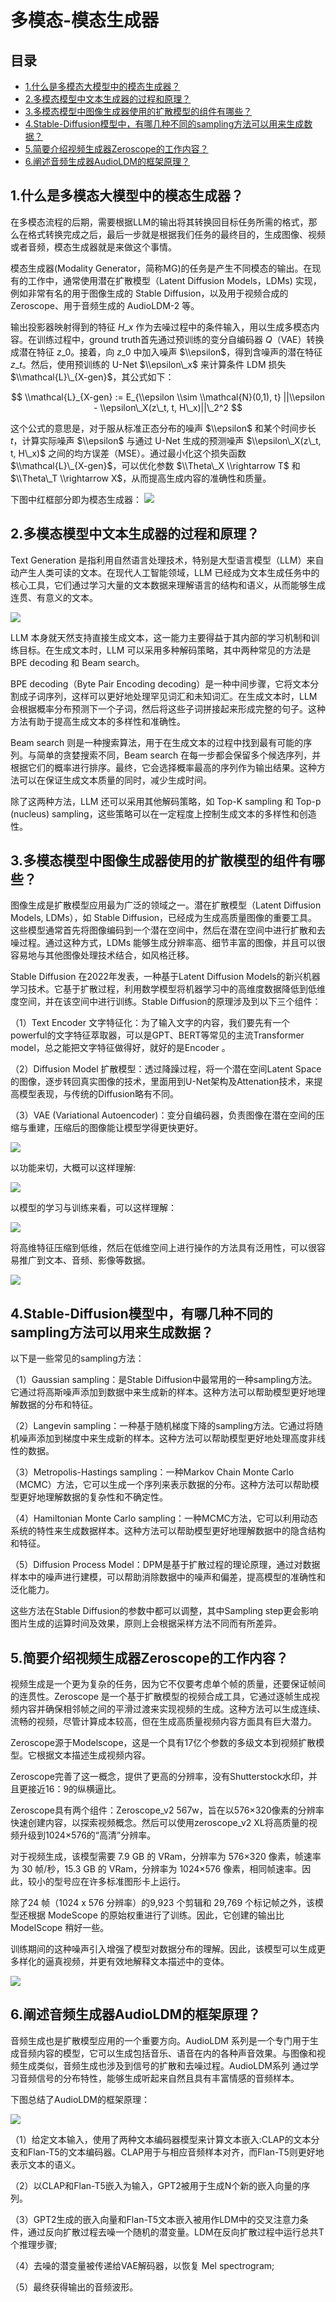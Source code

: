# 多模态-模态生成器
目录
--

*   [1.什么是多模态大模型中的模态生成器？](#1.%E4%BB%80%E4%B9%88%E6%98%AF%E5%A4%9A%E6%A8%A1%E6%80%81%E5%A4%A7%E6%A8%A1%E5%9E%8B%E4%B8%AD%E7%9A%84%E6%A8%A1%E6%80%81%E7%94%9F%E6%88%90%E5%99%A8%EF%BC%9F)
*   [2.多模态模型中文本生成器的过程和原理？](#2.%E5%A4%9A%E6%A8%A1%E6%80%81%E6%A8%A1%E5%9E%8B%E4%B8%AD%E6%96%87%E6%9C%AC%E7%94%9F%E6%88%90%E5%99%A8%E7%9A%84%E8%BF%87%E7%A8%8B%E5%92%8C%E5%8E%9F%E7%90%86%EF%BC%9F)
*   [3.多模态模型中图像生成器使用的扩散模型的组件有哪些？](#3.%E5%A4%9A%E6%A8%A1%E6%80%81%E6%A8%A1%E5%9E%8B%E4%B8%AD%E5%9B%BE%E5%83%8F%E7%94%9F%E6%88%90%E5%99%A8%E4%BD%BF%E7%94%A8%E7%9A%84%E6%89%A9%E6%95%A3%E6%A8%A1%E5%9E%8B%E7%9A%84%E7%BB%84%E4%BB%B6%E6%9C%89%E5%93%AA%E4%BA%9B%EF%BC%9F)
*   [4.Stable-Diffusion模型中，有哪几种不同的sampling方法可以用来生成数据？](#4.Stable-Diffusion%E6%A8%A1%E5%9E%8B%E4%B8%AD%EF%BC%8C%E6%9C%89%E5%93%AA%E5%87%A0%E7%A7%8D%E4%B8%8D%E5%90%8C%E7%9A%84sampling%E6%96%B9%E6%B3%95%E5%8F%AF%E4%BB%A5%E7%94%A8%E6%9D%A5%E7%94%9F%E6%88%90%E6%95%B0%E6%8D%AE%EF%BC%9F)
*   [5.简要介绍视频生成器Zeroscope的工作内容？](#5.%E7%AE%80%E8%A6%81%E4%BB%8B%E7%BB%8D%E8%A7%86%E9%A2%91%E7%94%9F%E6%88%90%E5%99%A8Zeroscope%E7%9A%84%E5%B7%A5%E4%BD%9C%E5%86%85%E5%AE%B9%EF%BC%9F)
*   [6.阐述音频生成器AudioLDM的框架原理？](#6.%E9%98%90%E8%BF%B0%E9%9F%B3%E9%A2%91%E7%94%9F%E6%88%90%E5%99%A8AudioLDM%E7%9A%84%E6%A1%86%E6%9E%B6%E5%8E%9F%E7%90%86%EF%BC%9F)

1.什么是多模态大模型中的模态生成器？
-------------------

在多模态流程的后期，需要根据LLM的输出将其转换回目标任务所需的格式，那么在格式转换完成之后，最后一步就是根据我们任务的最终目的，生成图像、视频或者音频，模态生成器就是来做这个事情。

模态生成器(Modality Generator，简称MG)的任务是产生不同模态的输出。在现有的工作中，通常使用潜在扩散模型（Latent Diffusion Models，LDMs) 实现，例如非常有名的用于图像生成的 Stable Diffusion，以及用于视频合成的 Zeroscope、用于音频生成的 AudioLDM-2 等。

输出投影器映射得到的特征 $H\_x$ 作为去噪过程中的条件输入，用以生成多模态内容。在训练过程中，ground truth首先通过预训练的变分自编码器 $Q$（VAE）转换成潜在特征 $z\_0$。接着，向 $z\_0$ 中加入噪声 $\\epsilon$，得到含噪声的潜在特征 $z\_t$。然后，使用预训练的 U-Net $\\epsilon\_x$ 来计算条件 LDM 损失 $\\mathcal{L}\_{X-gen}$，其公式如下：

$$ \\mathcal{L}_{X-gen} := E_{\\epsilon \\sim \\mathcal{N}(0,1), t} ||\\epsilon - \\epsilon\_X(z\_t, t, H\_x)||\_2^2 $$

这个公式的意思是，对于服从标准正态分布的噪声 $\\epsilon$ 和某个时间步长 $t$，计算实际噪声 $\\epsilon$ 与通过 U-Net 生成的预测噪声 $\\epsilon\_X(z\_t, t, H\_x)$ 之间的均方误差（MSE）。通过最小化这个损失函数 $\\mathcal{L}\_{X-gen}$，可以优化参数 $\\Theta\_X \\rightarrow T$ 和 $\\Theta\_T \\rightarrow X$，从而提高生成内容的准确性和质量。

下图中红框部分即为模态生成器： ![](多模态-模态生成器_8985d86def1345488253.jpg)

2.多模态模型中文本生成器的过程和原理？
--------------------

Text Generation 是指利用自然语言处理技术，特别是大型语言模型（LLM）来自动产生人类可读的文本。在现代人工智能领域，LLM 已经成为文本生成任务中的核心工具，它们通过学习大量的文本数据来理解语言的结构和语义，从而能够生成连贯、有意义的文本。

![](多模态-模态生成器_501a3c0791d142f38227.jpg)

LLM 本身就天然支持直接生成文本，这一能力主要得益于其内部的学习机制和训练目标。在生成文本时，LLM 可以采用多种解码策略，其中两种常见的方法是 BPE decoding 和 Beam search。

BPE decoding（Byte Pair Encoding decoding）是一种中间步骤，它将文本分割成子词序列，这样可以更好地处理罕见词汇和未知词汇。在生成文本时，LLM 会根据概率分布预测下一个子词，然后将这些子词拼接起来形成完整的句子。这种方法有助于提高生成文本的多样性和准确性。

Beam search 则是一种搜索算法，用于在生成文本的过程中找到最有可能的序列。与简单的贪婪搜索不同，Beam search 在每一步都会保留多个候选序列，并根据它们的概率进行排序。最终，它会选择概率最高的序列作为输出结果。这种方法可以在保证生成文本质量的同时，减少生成时间。

除了这两种方法，LLM 还可以采用其他解码策略，如 Top-K sampling 和 Top-p (nucleus) sampling，这些策略可以在一定程度上控制生成文本的多样性和创造性。

3.多模态模型中图像生成器使用的扩散模型的组件有哪些？
---------------------------

图像生成是扩散模型应用最为广泛的领域之一。潜在扩散模型（Latent Diffusion Models, LDMs），如 Stable Diffusion，已经成为生成高质量图像的重要工具。这些模型通常首先将图像编码到一个潜在空间中，然后在潜在空间中进行扩散和去噪过程。通过这种方式，LDMs 能够生成分辨率高、细节丰富的图像，并且可以很容易地与其他图像处理技术结合，如风格迁移。

Stable Diffusion 在2022年发表，一种基于Latent Diffusion Models的新兴机器学习技术。它基于扩散过程，利用数学模型将机器学习中的高维度数据降低到低维度空间，并在该空间中进行训练。Stable Diffusion的原理涉及到以下三个组件：

（1）Text Encoder 文字特征化：为了输入文字的内容，我们要先有一个powerful的文字特征萃取器，可以是GPT、BERT等常见的主流Transformer model，总之能把文字特征做得好，就好的是Encoder 。

（2）Diffusion Model 扩散模型：透过降躁过程，将一个潜在空间Latent Space的图像，逐步转回真实图像的技术，里面用到U-Net架构及Attenation技术，来提高模型表现，与传统的Diffusion略有不同。

（3）VAE (Variational Autoencoder)：变分自编码器，负责图像在潜在空间的压缩与重建，压缩后的图像能让模型学得更快更好。

![](多模态-模态生成器_5b02a76f4f2248b690a6.jpg)

以功能来切，大概可以这样理解:

![](多模态-模态生成器_633954a0608d1dc1fc58.jpg)

以模型的学习与训练来看，可以这样理解：

![](多模态-模态生成器_d7bca56e191a1455fb72.jpg)

将高维特征压缩到低维，然后在低维空间上进行操作的方法具有泛用性，可以很容易推广到文本、音频、影像等数据。

![](多模态-模态生成器_3741d4bc95575e6fcd5a.jpg)

4.Stable-Diffusion模型中，有哪几种不同的sampling方法可以用来生成数据？
------------------------------------------------

以下是一些常见的sampling方法：

（1）Gaussian sampling：是Stable Diffusion中最常用的一种sampling方法。它通过将高斯噪声添加到数据中来生成新的样本。这种方法可以帮助模型更好地理解数据的分布和特征。

（2）Langevin sampling：一种基于随机梯度下降的sampling方法。它通过将随机噪声添加到梯度中来生成新的样本。这种方法可以帮助模型更好地处理高度非线性的数据。

（3）Metropolis-Hastings sampling：一种Markov Chain Monte Carlo（MCMC）方法，它可以生成一个序列来表示数据的分布。这种方法可以帮助模型更好地理解数据的复杂性和不确定性。

（4）Hamiltonian Monte Carlo sampling：一种MCMC方法，它可以利用动态系统的特性来生成数据样本。这种方法可以帮助模型更好地理解数据中的隐含结构和特征。

（5）Diffusion Process Model：DPM是基于扩散过程的理论原理，通过对数据样本中的噪声进行建模，可以帮助消除数据中的噪声和偏差，提高模型的准确性和泛化能力。

这些方法在Stable Diffusion的参数中都可以调整，其中Sampling step更会影响图片生成的运算时间及效果，原则上会根据采样方法不同而有所差异。

5.简要介绍视频生成器Zeroscope的工作内容？
--------------------------

视频生成是一个更为复杂的任务，因为它不仅要考虑单个帧的质量，还要保证帧间的连贯性。Zeroscope 是一个基于扩散模型的视频合成工具，它通过逐帧生成视频内容并确保相邻帧之间的平滑过渡来实现视频的生成。这种方法可以生成连续、流畅的视频，尽管计算成本较高，但在生成高质量视频内容方面具有巨大潜力。

Zeroscope源于Modelscope，这是一个具有17亿个参数的多级文本到视频扩散模型。它根据文本描述生成视频内容。

Zeroscope完善了这一概念，提供了更高的分辨率，没有Shutterstock水印，并且更接近16：9的纵横逼比。

Zeroscope具有两个组件：Zeroscope\_v2 567w，旨在以576×320像素的分辨率快速创建内容，以探索视频概念。然后可以使用zeroscope\_v2 XL将高质量的视频升级到1024×576的“高清”分辨率。

对于视频生成，该模型需要 7.9 GB 的 VRam，分辨率为 576×320 像素，帧速率为 30 帧/秒，15.3 GB 的 VRam，分辨率为 1024×576 像素，相同帧速率。因此，较小的型号应在许多标准图形卡上运行。

除了24 帧（1024 x 576 分辨率）的9,923 个剪辑和 29,769 个标记帧之外，该模型还根据 ModeScope 的原始权重进行了训练。因此，它创建的输出比 ModelScope 稍好一些。

训练期间的这种噪声引入增强了模型对数据分布的理解。因此，该模型可以生成更多样化的逼真视频，并更有效地解释文本描述中的变体。

![](多模态-模态生成器_c7abf8e8c4b14f1eb41a.jpg)

6.阐述音频生成器AudioLDM的框架原理？
-----------------------

音频生成也是扩散模型应用的一个重要方向。AudioLDM 系列是一个专门用于生成音频内容的模型，它可以生成包括音乐、语音在内的各种声音效果。与图像和视频生成类似，音频生成也涉及到信号的扩散和去噪过程。AudioLDM系列 通过学习音频信号的分布特性，能够生成听起来自然且具有丰富情感的音频样本。

下图总结了AudioLDM的框架原理：

![](多模态-模态生成器_6c7a365520e370b68a22.jpg)

（1）给定文本输入，使用了两种文本编码器模型来计算文本嵌入:CLAP的文本分支和Flan-T5的文本编码器。CLAP用于与相应音频样本对齐，而Flan-T5则更好地表示文本的语义。

（2）以CLAP和Flan-T5嵌入为输入，GPT2被用于生成N个新的嵌入向量的序列。

（3）GPT2生成的嵌入向量和Flan-T5文本嵌入被用作LDM中的交叉注意力条件，通过反向扩散过程去噪一个随机的潜变量。LDM在反向扩散过程中运行总共T个推理步骤;

（4）去噪的潜变量被传递给VAE解码器，以恢复 Mel spectrogram;

（5）最终获得输出的音频波形。